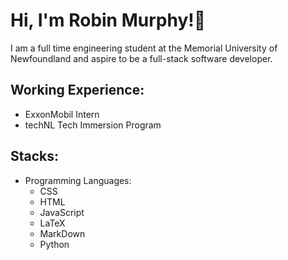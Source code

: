 # Hi, I'm Robin Murphy!👋

I am a full time engineering student at the Memorial University of Newfoundland and aspire to be a full-stack software developer.

 ## Working Experience:

- ExxonMobil Intern
- techNL Tech Immersion Program

## Stacks:

<ul>
  <li>Programming Languages:
    <ul>
         <li>CSS</li>
         <li>HTML</li>
         <li>JavaScript</li>
         <li>LaTeX</li>
         <li>MarkDown</li>
         <li>Python</li>
    </ul>
  </li>

</ul>
